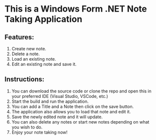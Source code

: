 # This is a Windows Form .NET Note Taking Application

## Features:
1. Create new note.
2. Delete a note.
3. Load an existing note.
4. Edit an existing note and save it.

## Instructions:
1. You can download the source code or clone the repo and open this in your preferred IDE (Visual Studio, VSCode, etc.)
2. Start the build and run the application.
3. You can add a Title and a Note then click on the save button.
4. The application also allows you to load that note and edit it.
5. Save the newly edited note and it will update.
6. You can also delete any notes or start new notes depending on what you wish to do.
7. Enjoy your note taking now!
